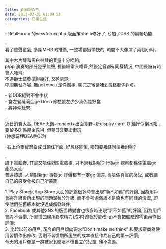 ```yaml
---
title: 近日記たち
date: 2013-03-31 01:04:53
categories: 日常生活
---
```


\- RealForum 的viewforum.php 版面按html5修好了, 也加了CSS 的編輯功能  
  
\-   
看了童聲童氣, 多謝MEIR 的推薦, 一整場都挺愉快的, 時間不太像演了兩個小時。  
  
其中木片琴和馬白林琴的音量十分唔夠;   
p/pp 演奏的部分幾乎無聲, 長笛經常入唔齊;然後定音都有同樣情況, 中間長笛有時會入唔齊;   
不過爵士鼓發揮得幾好, 又夠清楚;   
中間無乜冷場, 無pokemon 是件憾事, 睇完之後食唔到雪糕都係(lol)。  
  
\- 新DDR絕對不會中伏  
\- 食左餐薩莉亞ge Doria 除左鹹左少少真係幾好食  
\- 將神仲玩緊  
  
\-   
近日消費太高, DEA+火鍋+concert+出面食野+新display card, D 錢好似倒水咁...  
要留多D 係屋企先得, 但聽日又要出街玩,   
(仲想玩埋DEA@O@)  
  
-右上角隻智慧齒成日頂住下面, 好想移除佢, 唔知要幾錢同埋幾耐呢?  
  
\-  
講下電腦野, 其實又唔係好關電腦事, 只不過我對呢D 行為ge 觀察都係係電腦ge 產品入面  
普遍黎講, 人類對新ge 事物ge 評價都有一定ge 偏差, 而唔係真實的感受, 或者講自己的感受會被自己所蒙蔽  
  
1\. Play Store同App Store 入面的評論很多時會出現"新不如舊"的評論, 因為用戶會將升級後所出現的問題歸咎於升級, 而不會考慮舊版本是否也有同樣的情況, 即使他們在舊版本從沒達成觸發條件;  
2\. Facebook 或其他SNS 的版面轉變會也很多時出現"新不如舊"的評論, 因為用戶會將不習慣, 所習慣曲線所要求精力(成本)歸咎於更改, 而不會把體驗歸零後再作出評價;  
3\. 比起以前的用戶, 現今的用戶傾向要求"Don't make me think" 和要求廠商為使用習慣作出修改; 否則不習慣期所產生的成本直接作為自己的第一評價;  
今天的用戶像是一群被家長竉壞不懂自立的兒童, 絕不為過。